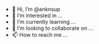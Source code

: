 - 👋 Hi, I’m @anknsup
- 👀 I’m interested in ...
- 🌱 I’m currently learning ...
- 💞️ I’m looking to collaborate on ...
- 📫 How to reach me ...

<!---
anknsup/anknsup is a ✨ special ✨ repository because its `README.md` (this file) appears on your GitHub profile.
You can click the Preview link to take a look at your changes.
--->
